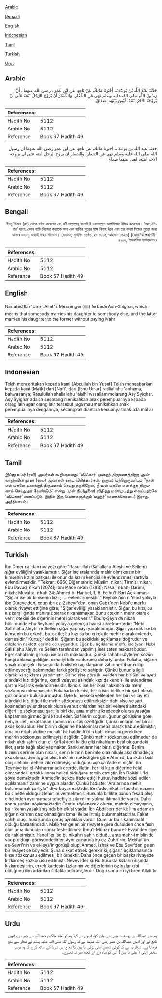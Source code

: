 [Arabic](#arabic)

[Bengali](#bengali)

[English](#english)

[Indonesian](#indonesian)

[Tamil](#tamil)

[Turkish](#turkish)

[Urdu](#urdu)

## Arabic


<div dir="rtl" lang="ar" style={{fontSize:'larger',backgroundColor:'#f8f9fa',padding:20}}>
حَدَّثَنَا عَبْدُ اللَّهِ بْنُ يُوسُفَ، أَخْبَرَنَا مَالِكٌ، عَنْ نَافِعٍ، عَنِ ابْنِ عُمَرَ ـ رضى الله عنهما ـ أَنَّ رَسُولَ اللَّهِ صلى الله عليه وسلم نَهَى عَنِ الشِّغَارِ، وَالشِّغَارُ أَنْ يُزَوِّجَ الرَّجُلُ ابْنَتَهُ عَلَى أَنْ يُزَوِّجَهُ الآخَرُ ابْنَتَهُ، لَيْسَ بَيْنَهُمَا صَدَاقٌ‏.‏
</div>
<div style={{backgroundColor:'#f8f9fa',padding:20, marginBottom: 10}}><table> <thead> <tr> <th>References:</th> <th></th> </tr> </thead> <tbody><tr><td>Hadith No</td><td>5112</td></tr><tr><td>Arabic No</td><td>5112</td></tr><tr><td>Reference</td><td>Book 67 Hadith 49</td></tr></tbody></table></div>


<div dir="rtl" lang="ar" style={{fontSize:'larger',backgroundColor:'#f8f9fa',padding:20}}>
حدثنا عبد الله بن يوسف، اخبرنا مالك، عن نافع، عن ابن عمر رضى الله عنهما ان رسول الله صلى الله عليه وسلم نهى عن الشغار، والشغار ان يزوج الرجل ابنته على ان يزوجه الاخر ابنته، ليس بينهما صداق
</div>
<div style={{backgroundColor:'#f8f9fa',padding:20, marginBottom: 10}}><table> <thead> <tr> <th>References:</th> <th></th> </tr> </thead> <tbody><tr><td>Hadith No</td><td>5112</td></tr><tr><td>Arabic No</td><td>5112</td></tr><tr><td>Reference</td><td>Book 67 Hadith 49</td></tr></tbody></table></div>

## Bengali


<div dir="rtl" lang="bn" style={{fontSize:'larger',backgroundColor:'#f8f9fa',padding:20}}>
ইবনু ‘উমার (রাঃ) থেকে বর্ণনা করেছেন যে, নবী সাল্লাল্লাহু আলাইহি ওয়াসাল্লাম আশশিগার নিষিদ্ধ করেছেন। ‘আশ্-শিগার’ হলোঃ কোন ব্যক্তি নিজের কন্যাকে অন্য এক ব্যক্তির পুত্রের সঙ্গে বিবাহ দিবে এবং তার কন্যা নিজের পুত্রের জন্য আনবে এবং দু কন্যাই মাহর পাবে না। [৬৯৬০; মুসলিম ১৬/৬, হাঃ ১৪১৫, আহমাদ ৪৫২৬] ](আধুনিক প্রকাশনী- ৪৭৩৭, ইসলামিক ফাউন্ডেশন)
</div>
<div style={{backgroundColor:'#f8f9fa',padding:20, marginBottom: 10}}><table> <thead> <tr> <th>References:</th> <th></th> </tr> </thead> <tbody><tr><td>Hadith No</td><td>5112</td></tr><tr><td>Arabic No</td><td>5112</td></tr><tr><td>Reference</td><td>Book 67 Hadith 49</td></tr></tbody></table></div>

## English


<div dir="ltr" lang="en" style={{fontSize:'larger',backgroundColor:'#f8f9fa',padding:20}}>
Narrated Ibn 'Umar:Allah's Messenger (ﷺ) forbade Ash-Shighar, which means that somebody marries his daughter to somebody else, and the latter marries his daughter to the former without paying Mahr
</div>
<div style={{backgroundColor:'#f8f9fa',padding:20, marginBottom: 10}}><table> <thead> <tr> <th>References:</th> <th></th> </tr> </thead> <tbody><tr><td>Hadith No</td><td>5112</td></tr><tr><td>Arabic No</td><td>5112</td></tr><tr><td>Reference</td><td>Book 67 Hadith 49</td></tr></tbody></table></div>

## Indonesian


<div dir="ltr" lang="id" style={{fontSize:'larger',backgroundColor:'#f8f9fa',padding:20}}>
Telah menceritakan kepada kami [Abdullah bin Yusuf] Telah mengabarkan kepada kami [Malik] dari [Nafi'] dari [Ibnu Umar] radliallahu 'anhuma, bahwasanya; Rasulullah shallallahu 'alaihi wasallam melarang Asy Syiqhar. Asy Syighar adalah sesorang menikahkan anak perempuannya kepada orang lain agar orang lain tersebut juga mau menikahkan anak perempuannya dengannya, sedangkan diantara keduanya tidak ada mahar
</div>
<div style={{backgroundColor:'#f8f9fa',padding:20, marginBottom: 10}}><table> <thead> <tr> <th>References:</th> <th></th> </tr> </thead> <tbody><tr><td>Hadith No</td><td>5112</td></tr><tr><td>Arabic No</td><td>5112</td></tr><tr><td>Reference</td><td>Book 67 Hadith 49</td></tr></tbody></table></div>

## Tamil


<div dir="ltr" lang="ta" style={{fontSize:'larger',backgroundColor:'#f8f9fa',padding:20}}>
இப்னு உமர் (ரலி) அவர்கள் கூறியதாவது: ‘ஷிஃகார்’ முறைத் திருமணத்திற்கு அல்லாஹ்வின் தூதர் (ஸல்) அவர்கள் தடை விதித்தார்கள். ஒருவர் மற்றொருவரிடம் ‘‘நான் என் மகளை உனக்குத் திருமணம் செய்து தருகிறேன்; நீ உன் மகளை எனக்குத் திருமணம் செய்து தர வேண்டும்” என்று (முன் நிபந்தனை) விதித்து மணமுடித்து வைப்பதற்கே ‘ஷிஃகார்’ எனப்படும். இதில் இரு பெண்களுக்கும் ‘மஹ்ர்’ (மணக்கொடை) இராது. அத்தியாயம் :
</div>
<div style={{backgroundColor:'#f8f9fa',padding:20, marginBottom: 10}}><table> <thead> <tr> <th>References:</th> <th></th> </tr> </thead> <tbody><tr><td>Hadith No</td><td>5112</td></tr><tr><td>Arabic No</td><td>5112</td></tr><tr><td>Reference</td><td>Book 67 Hadith 49</td></tr></tbody></table></div>

## Turkish


<div dir="ltr" lang="tr" style={{fontSize:'larger',backgroundColor:'#f8f9fa',padding:20}}>
İbn Ömer r.a.'dan rivayete göre "Rasulullah (Sallallahu Aleyhi ve Sellem) şiğar evliliğini yasaklamıştır. Şiğar ise aralarında mehir olmaksızın bir kimsenin kızını başkası ile onun da kızını kendisi ile evlendirmesi şartıyla evlendirmesidir. " Tekrarı: 6960 Diğer tahric: Müslim, nikah; Tirmizi, nikah; Ebu Davud, nikah (2074); İbni Mace nikah (1883); Nesai, nikah; Darimi, nikah; Muvatta, nikah 24; Ahmed b. Hanbel, II, 6. Fethu'l-Bari Açıklaması: "Şiğ.ar ise bir kimsenin kızır;ı ... evlendirmesidir." Beyhaki'nin n Yepd yoluyla ıbn Cüreyc'den, onun ıbn ez-Zubeyr'den, onun Cabir'den Nebi'e merfu olarak rivayet ettiğine göre; "Şiğar evliliği yasaklanmıştır. Şi ğar, bu kızı, bu kız karşılığında mehirsiz olarak nikahlamaktır. Bunu ötekinin mehri olarak verir, ötekini de diğerinin mehri olarak verir." Ebu'ş-Şeyh de nikah bölümünde Ebu Reyhane yoluyla gelen şu hadisi zikretmektedir: "Nebi Sallallahu Aleyhi ve Sellem şiğar yapmayı yasaklamıştır. Şiğar yapmak ise bir kimsenin bu erkeği, bu kız ile; bu kızı da bu erkek ile mehir olarak evlendir, demesidir." Kurtubj' dedi ki: Şiğarın bu şekildeki açıklaması doğrudur ve dilcilerin naklettiklerine de uygundur. Eğer bu açıklama merfu ise (yani Nebi Sallallahu Aleyhi ve Sellem tarafından yapılmış ise) zaten maksat budur. Eğer sahabinin görüşü ise bu da makbuldür. Çünkü sahabi söylenen sözün hangi anlama geldiğini daha iyi bilir ve durumu daha iyi anlar. Fukaha, şiğarın yasak olan şekli hususunda hadisteki açıklamanın zahirine itibar edilip edilmeyeceği bakımından farklı görüşlere sahiptir. Çünkü bununla ilgili olarak iki açıklama yapılmıştır. Birincisine göre iki veliden her biriSini velayeti altındaki kızı diğerine, kendi velayeti altındaki kızı da kendisi ile evlendirme şartını koşarak evlendirmesidir. İkincisi ise her ikisi hakkında da mehr sözkonusu olmamasıdır. Fukahadan kimisi, her ikisini birlikte bir şart olarak göz önünde bulundurmuştur. Öyle ki, mesela velilerden her biri ve lay eti altındaki kızı diğeri ile mehir sözkonusu edilmeksizin dahi olsa ve şart koşmadan evlendirecek olursa yahut onlardan her biri velayeti altındaki diğeri ile sözkonusu şart ile birlikte, ama mehir zikredecek olursa yasağın kapsamına girmediğini kabul eder. Şafiilerin çoğunluğunun görüşüne göre nehyin illeti, nikahlanan kadınların ortak özelliğidir. Çünkü onların her birisi akde konu olur. Her birinin diğerine helalolması mehir olarak kabul edilmiştir; ama bu nikah akdine muhalif bir haldir. Akdin batıl olmasını gerektiren mehrin sözkonusu edilmeyişi değildir. Çünkü mehir sözkonusu edilmeden de nikah akdi sahih olur. el-Kaffal dedi ki: Bu gibi nikahların batıl oluşundaki illet, şarta bağlı akid yapmaktır. Sanki onların her birisi diğerine: Benim kızımın seninle olan nikahı, senin kızının benimle olan nikahı akd olmadıkça akd olmaz, demiş gibi olur. irakl'nin naklettiğine göre Ahmed, bu akdin batıl oluş illetinin mehrin zikredilmeyişi olduğunu açıkça ifade etmiştir. İbn Teymiye ise el-Muharrar adlı eserde, illetin, her iki kızın diğerine helal olmasındaki ortak kılınma halleri olduğunu tercih etmiştir. İbn Dakiki'l-'İd şöyle demektedir: Ahmed'in açıkça ifade ettiği husus, hadiste sözü edilen açıklamanın zahirine uygun alandır. Çünkü hadiste: "Aralarında mehir bulunmamak şartıyla" diye buyurmaktadır. Bu ifade, nikahın fasid olmasının bu cihetle olduğu izlenimini vermektedir. Bununla birlikte bunun fesad oluş cihetinden ayrılmaması sebebiyle zikredilmiş olma ihtimali de vardır. Daha sonra şunları söylemektedir: Özetle söylenecek olursa, mehrin olmayışının, bu nikahın yasaklanışında bir etkisi vardır. İbn Abdilberr der ki: İlim adamları şiğar nikahının caiz olmadığını icma' ile belirtmiş bulunmaktadırlar. Fakat sahih oluşu hususunda görüş ayrılıkları vardır. Cumhur bu nikahın batıl olduğu kanaatindedir. Malik'ten gelen bir rivayete göre duhulden önce fesh olur, ama duhulden sonra feshedilmez. İbnu'l-Münzir bunu el-Evzai'den diye de nakletmiştir. Hanefiler ise bu nikahın sahih olduğu, ama mehr-i mislin de vacip olduğu görüşündedirler. Aynı zamanda bu ez-Zühri'nin, Mekhul'ün, es-Sevri'nin ve el-leys'in görüşü olup, Ahmed, İshak ve Ebu Sevr'den gelen bir rivayet de böyledir. Şuna dikkat etmek gerekir ki; şiğarın açıklamasında kızın sözkonusu edilmesi, bir örnektir. Daha önce geçen bir başka rivayette kızkardeş sözkonusu edilmişti. Nevevi der ki: Bu hususta kızların dışında kızkardeşlerin, erkek kardeşin kızlarının ve diğerlerinin öz kızlar gibi olduğunu ilim adamları ittifakla belirtmişlerdir. Doğrusunu en iyi bilen Allah'tır
</div>
<div style={{backgroundColor:'#f8f9fa',padding:20, marginBottom: 10}}><table> <thead> <tr> <th>References:</th> <th></th> </tr> </thead> <tbody><tr><td>Hadith No</td><td>5112</td></tr><tr><td>Arabic No</td><td>5112</td></tr><tr><td>Reference</td><td>Book 67 Hadith 49</td></tr></tbody></table></div>

## Urdu


<div dir="rtl" lang="ur" style={{fontSize:'larger',backgroundColor:'#f8f9fa',padding:20}}>
ہم سے عبداللہ بن یوسف تنیسی نے بیان کیا، انہوں نے کہا ہم کو امام مالک رحمہ اللہ نے خبر دی، انہیں نافع نے اور انہیں عبداللہ بن عمر رضی اللہ عنہما نے کہ رسول اللہ صلی اللہ علیہ وسلم نے شغار سے منع فرمایا ہے۔ شغار یہ ہے کہ کوئی شخص اپنی لڑکی یا بہن کا نکاح اس شرط کے ساتھ کرے کہ وہ دوسرا شخص اپنی ( بیٹی یا بہن ) اس کو بیاہ دے اور کچھ مہر نہ ٹھہرے۔
</div>
<div style={{backgroundColor:'#f8f9fa',padding:20, marginBottom: 10}}><table> <thead> <tr> <th>References:</th> <th></th> </tr> </thead> <tbody><tr><td>Hadith No</td><td>5112</td></tr><tr><td>Arabic No</td><td>5112</td></tr><tr><td>Reference</td><td>Book 67 Hadith 49</td></tr></tbody></table></div>